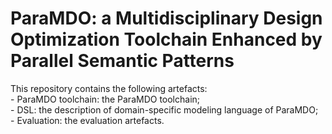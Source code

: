 # ParaMDO: a Multidisciplinary Design Optimization Toolchain Enhanced by Parallel Semantic Patterns

This repository contains the following artefacts:
<br /> - ParaMDO toolchain: the ParaMDO toolchain;
<br /> - DSL: the description of domain-specific modeling language of ParaMDO;
<br /> - Evaluation: the evaluation artefacts.

